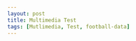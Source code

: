 ```yaml
---
layout: post
title: Multimedia Test
tags: [Mutlimedia, Test, football-data]
---
```


<script src="/js/jquery-1.11.2.min.js"></script>

<script>
    var competition_ids = [424, 426, 427, 428, 430, 431, 432, 433, 434, 435, 436, 437, 438]
    $.each(competition_ids, function(index, item) {
        $.ajax({
        		headers: { 'X-Auth-Token': 'bf0513ea0ba6457fb4ae6d380cca8365' },
        		url: '//api.football-data.org/v1/competitions/' + index + '/teams',
        		dataType: 'json',
        		type: 'GET',
        	}).done(function(response) {
        		console.log(response);
        		$('.image_grid').prepend('<h2>' + response.teams[index].crestUrl + '</h2>');
        		$.each(response.teams, function(index, item) {
        			$('.image_grid').prepend(
        			    '<a href="' + response.teams[index].crestUrl + '"><figure><img src="' + response.teams[index].crestUrl + '" width="100%"/><figcaption>' + response.teams[index].name + '</figcaption></figure></a>'
                    );
        		});
        	});
    }
</script>

<div class="image_grid"></div>
